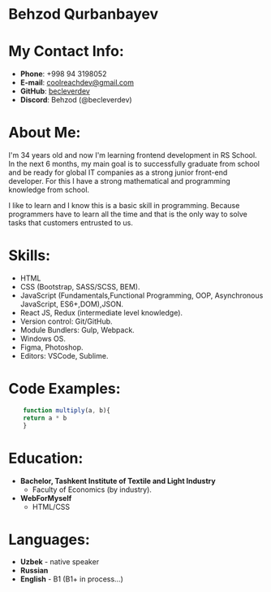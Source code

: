 # Behzod Qurbanbayev
# My Contact Info:
* **Phone**: +998 94 3198052
* **E-mail**: [coolreachdev@gmail.com](coolreachdev@gmail.com)
* **GitHub**: [becleverdev](https://github.com/becleverdev)
* **Discord**: Behzod (@becleverdev)
# About Me:
I'm 34 years old and now I'm learning frontend development in RS School. In the next 6 months, my main goal is to successfully graduate from school and be ready for global IT companies as a strong junior front-end developer. For this I have a strong mathematical and programming knowledge from school. 

I like to learn and I know this is a basic skill in programming. Because programmers have to learn all the time and that is the only way to solve tasks that customers entrusted to us.
# Skills:
* HTML
* CSS (Bootstrap, SASS/SCSS, BEM).
* JavaScript (Fundamentals,Functional Programming, OOP, Asynchronous JavaScript, ES6+,DOM),JSON.
* React JS, Redux (intermediate level knowledge).
* Version control: Git/GitHub.
* Module Bundlers: Gulp, Webpack.
* Windows OS.
* Figma, Photoshop.
* Editors: VSCode, Sublime.
# Code Examples:
```javascript
    function multiply(a, b){
    return a * b  
    }
```
# Education:
* **Bachelor, Tashkent Institute of Textile and Light Industry**
    - Faculty of Economics (by industry).
* **WebForMyself**
    - HTML/CSS
# Languages:
* **Uzbek** - native speaker
* **Russian**
* **English** - B1 (B1+ in process…)
